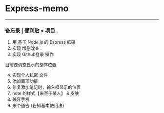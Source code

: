 # Express-memo

---

### 备忘录 | 便利贴 > 项目 .

1. 用 基于 Node.js 的 Espress 框架
2. 实现 增删改查 .
3. 实现 Github登录 操作

目前要调整显示的整体位置.

4. 实现个人私密 文件
5. 添加置顶功能
6. 修复添加笔记时，输入框显示的位置
7. note 的样式【来至于某人】 & 皮肤
8. 兼容手机
9. 来个通告 {告知基本使用法}

